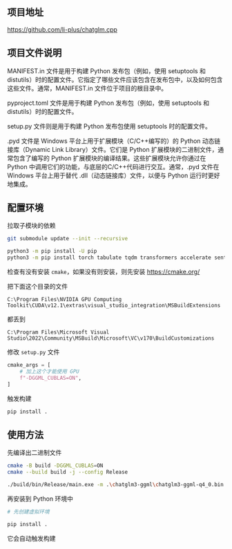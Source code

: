 
## 项目地址
https://github.com/li-plus/chatglm.cpp

## 项目文件说明
MANIFEST.in 文件是用于构建 Python 发布包（例如，使用 setuptools 和 distutils）时的配置文件。它指定了哪些文件应该包含在发布包中，以及如何包含这些文件。通常，MANIFEST.in 文件位于项目的根目录中。

pyproject.toml 文件是用于构建 Python 发布包（例如，使用 setuptools 和 distutils）时的配置文件。

setup.py 文件则是用于构建 Python 发布包使用 setuptools 时的配置文件。

.pyd 文件是 Windows 平台上用于扩展模块（C/C++编写的）的 Python 动态链接库（Dynamic Link Library）文件。它们是 Python 扩展模块的二进制文件，通常包含了编写的 Python 扩展模块的编译结果。这些扩展模块允许你通过在 Python 中调用它们的功能，与底层的C/C++代码进行交互。通常，.pyd 文件在 Windows 平台上用于替代 .dll（动态链接库）文件，以便与 Python 运行时更好地集成。

## 配置环境
拉取子模块的依赖

```bash
git submodule update --init --recursive

python3 -m pip install -U pip
python3 -m pip install torch tabulate tqdm transformers accelerate sentencepiece
```


检查有没有安装 `cmake`，如果没有则安装，则先安装 https://cmake.org/

把下面这个目录的文件

```
C:\Program Files\NVIDIA GPU Computing Toolkit\CUDA\v12.1\extras\visual_studio_integration\MSBuildExtensions
```

都丢到

```
C:\Program Files\Microsoft Visual Studio\2022\Community\MSBuild\Microsoft\VC\v170\BuildCustomizations
```

修改 `setup.py` 文件

```py
cmake_args = [
    # 加上这个才能使用 GPU
    f"-DGGML_CUBLAS=ON",
]
```

触发构建

```bash
pip install .
```

## 使用方法

先编译出二进制文件

```bash
cmake -B build -DGGML_CUBLAS=ON 
cmake --build build -j --config Release

./build/bin/Release/main.exe -m .\chatglm3-ggml\chatglm3-ggml-q4_0.bin  -p 请帮我生成一个夸赞宝贝可爱的短文，需要1800字
```

再安装到 Python 环境中

```bash
# 先创建虚拟环境

pip install .
```

它会自动触发构建




